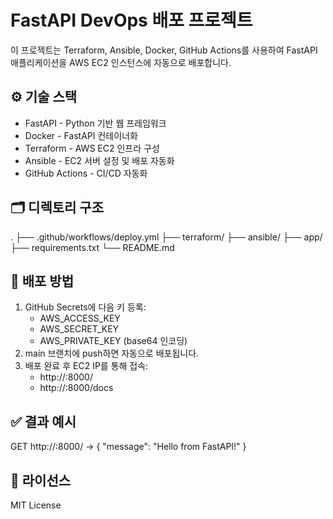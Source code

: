 # FastAPI DevOps 배포 프로젝트

이 프로젝트는 Terraform, Ansible, Docker, GitHub Actions를 사용하여 FastAPI 애플리케이션을 AWS EC2 인스턴스에 자동으로 배포합니다.

## ⚙️ 기술 스택
- FastAPI - Python 기반 웹 프레임워크
- Docker - FastAPI 컨테이너화
- Terraform - AWS EC2 인프라 구성
- Ansible - EC2 서버 설정 및 배포 자동화
- GitHub Actions - CI/CD 자동화

## 🗂️ 디렉토리 구조
.
├── .github/workflows/deploy.yml
├── terraform/
├── ansible/
├── app/
├── requirements.txt
└── README.md

## 🚀 배포 방법
1. GitHub Secrets에 다음 키 등록:
   - AWS_ACCESS_KEY
   - AWS_SECRET_KEY
   - AWS_PRIVATE_KEY (base64 인코딩)
2. main 브랜치에 push하면 자동으로 배포됩니다.
3. 배포 완료 후 EC2 IP를 통해 접속:
   - http://<EC2-IP>:8000/
   - http://<EC2-IP>:8000/docs

## ✅ 결과 예시
GET http://<EC2 IP>:8000/
→ { "message": "Hello from FastAPI!" }

## 📄 라이선스
MIT License

